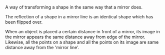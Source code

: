 A way of transforming a shape in the same way that a mirror does.

The reflection of a shape in a mirror line is an identical shape which
has been flipped over.

When an object is placed a certain distance in front of a mirror, its
image in the mirror appears the same distance away from edge of the
mirror. Likewise, all the points on a shape and all the points on its
image are same distance away from the 'mirror line'.
